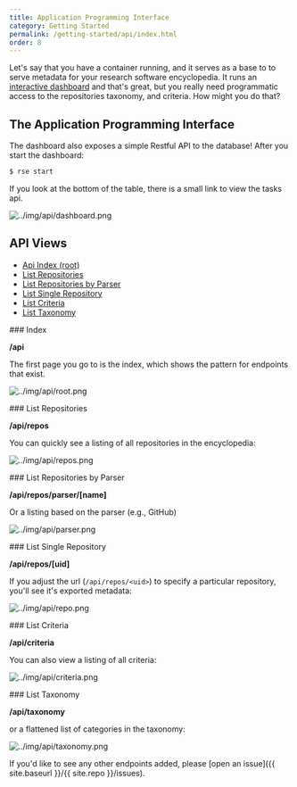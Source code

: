 ```yaml
---
title: Application Programming Interface
category: Getting Started
permalink: /getting-started/api/index.html
order: 8
---
```


Let's say that you have a container running, and it serves as a base to to serve
metadata for your research software encyclopedia. It runs an [interactive dashboard](../dashboard/)
and that's great, but you really need programmatic access to the repositories
taxonomy, and criteria. How might you do that?

## The Application Programming Interface

The dashboard also exposes a simple Restful API to the database! After you
start the dashboard:

```bash
$ rse start
```

If you look at the bottom of the table, there is a small link to view the tasks api.

![../img/api/dashboard.png](../img/api/dashboard.png)


## API Views

 - [Api Index (root)](#index)
 - [List Repositories](#list-repos)
 - [List Repositories by Parser](#list-parser)
 - [List Single Repository](#list-repo)
 - [List Criteria](#list-criteria)
 - [List Taxonomy](#list-taxonomy)


<a id="index">
### Index

**/api**

The first page you go to is the index, which shows the pattern for endpoints that exist.

![../img/api/root.png](../img/api/root.png)


<a id="list-repos">
###  List Repositories


**/api/repos**

You can quickly see a listing of all repositories in the encyclopedia:

![../img/api/repos.png](../img/api/repos.png)


<a id="list-parser">
###  List Repositories by Parser


**/api/repos/parser/[name]**

Or a listing based on the parser (e.g., GitHub)

![../img/api/parser.png](../img/api/parser.png)


<a id="list-repo">
### List Single Repository

**/api/repos/[uid]**

If you adjust the url (`/api/repos/<uid>`) to specify a particular repository, you'll see it's exported metadata:

![../img/api/repo.png](../img/api/repo.png)


<a id="list-criteria">
###  List Criteria

**/api/criteria**

You can also view a listing of all criteria:

![../img/api/criteria.png](../img/api/criteria.png)


<a id="list-taxonomy">
###  List Taxonomy

**/api/taxonomy**

or a flattened list of categories in the taxonomy:

![../img/api/taxonomy.png](../img/api/taxonomy.png)

If you'd like to see any other endpoints added, please [open an issue]({{ site.baseurl }}/{{ site.repo }}/issues).
